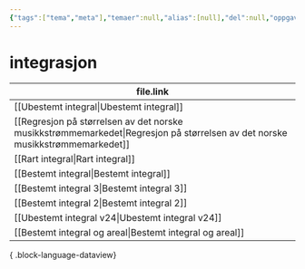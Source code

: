 ```yaml
---
{"tags":["tema","meta"],"temaer":null,"alias":[null],"del":null,"oppgave":null,"fag":null,"eksamen":null,"dg-publish":true,"title":"integrasjon","date":"2023-06-01","modified":"2023-06-01","permalink":"/temaer/integrasjon/","dgPassFrontmatter":true}
---
```



# integrasjon
| file.link                                                                                                                       |
| ------------------------------------------------------------------------------------------------------------------------------- |
| [[Ubestemt integral\|Ubestemt integral]]                                                                                     |
| [[Regresjon på størrelsen av det norske musikkstrømmemarkedet\|Regresjon på størrelsen av det norske musikkstrømmemarkedet]] |
| [[Rart integral\|Rart integral]]                                                                                             |
| [[Bestemt integral\|Bestemt integral]]                                                                                       |
| [[Bestemt integral 3\|Bestemt integral 3]]                                                                                   |
| [[Bestemt integral 2\|Bestemt integral 2]]                                                                                   |
| [[Ubestemt integral v24\|Ubestemt integral v24]]                                                                             |
| [[Bestemt integral og areal\|Bestemt integral og areal]]                                                                     |

{ .block-language-dataview}
